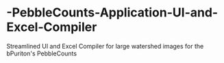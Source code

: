 # -PebbleCounts-Application-UI-and-Excel-Compiler
Streamlined UI and Excel Compiler for large watershed images for the bPuriton's PebbleCounts
